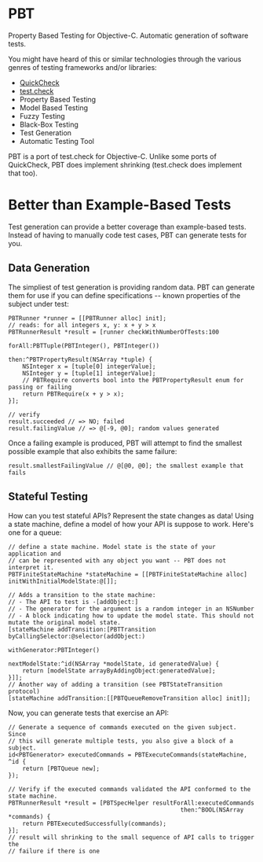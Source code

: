 PBT
===

Property Based Testing for Objective-C. Automatic generation of software tests.

You might have heard of this or similar technologies through the various genres
of testing frameworks and/or libraries:

 - [QuickCheck](http://www.haskell.org/haskellwiki/Introduction_to_QuickCheck1)
 - [test.check](https://github.com/clojure/test.check)
 - Property Based Testing
 - Model Based Testing
 - Fuzzy Testing
 - Black-Box Testing
 - Test Generation
 - Automatic Testing Tool

PBT is a port of test.check for Objective-C. Unlike some ports of QuickCheck,
PBT does implement shrinking (test.check does implement that too).

Better than Example-Based Tests
===============================

Test generation can provide a better coverage than example-based tests. Instead
of having to manually code test cases, PBT can generate tests for you.

Data Generation
---------------

The simpliest of test generation is providing random data.  PBT can generate
them for use if you can define specifications -- known properties of the
subject under test:

    PBTRunner *runner = [[PBTRunner alloc] init];
    // reads: for all integers x, y: x + y > x
    PBTRunnerResult *result = [runner checkWithNumberOfTests:100
                                                      forAll:PBTTuple(PBTInteger(), PBTInteger())
                                                        then:^PBTPropertyResult(NSArray *tuple) {
        NSInteger x = [tuple[0] integerValue];
        NSInteger y = [tuple[1] integerValue];
        // PBTRequire converts bool into the PBTPropertyResult enum for passing or failing
        return PBTRequire(x + y > x);
    }];

    // verify
    result.succeeded // => NO; failed
    result.failingValue // => @[-9, @0]; random values generated

Once a failing example is produced, PBT will attempt to find the smallest
possible example that also exhibits the same failure:

    result.smallestFailingValue // @[@0, @0]; the smallest example that fails

Stateful Testing
----------------

How can you test stateful APIs? Represent the state changes as data! Using a
state machine, define a model of how your API is suppose to work. Here's one
for a queue:


    // define a state machine. Model state is the state of your application and
    // can be represented with any object you want -- PBT does not interpret it.
    PBTFiniteStateMachine *stateMachine = [[PBTFiniteStateMachine alloc] initWithInitialModelState:@[]];

    // Adds a transition to the state machine:
    // - The API to test is -[addObject:]
    // - The generator for the argument is a random integer in an NSNumber
    // - A block indicating how to update the model state. This should not mutate the original model state.
    [stateMachine addTransition:[PBTTransition byCallingSelector:@selector(addObject:)
                                                    withGenerator:PBTInteger()
                                                    nextModelState:^id(NSArray *modelState, id generatedValue) {
        return [modelState arrayByAddingObject:generatedValue];
    }]];
    // Another way of adding a transition (see PBTStateTransition protocol)
    [stateMachine addTransition:[[PBTQueueRemoveTransition alloc] init]];

Now, you can generate tests that exercise an API:

    // Generate a sequence of commands executed on the given subject. Since
    // this will generate multiple tests, you also give a block of a subject.
    id<PBTGenerator> executedCommands = PBTExecuteCommands(stateMachine, ^id {
        return [PBTQueue new];
    });

    // Verify if the executed commands validated the API conformed to the state machine.
    PBTRunnerResult *result = [PBTSpecHelper resultForAll:executedCommands
                                                     then:^BOOL(NSArray *commands) {
        return PBTExecutedSuccessfully(commands);
    }];
    // result will shrinking to the small sequence of API calls to trigger the
    // failure if there is one


